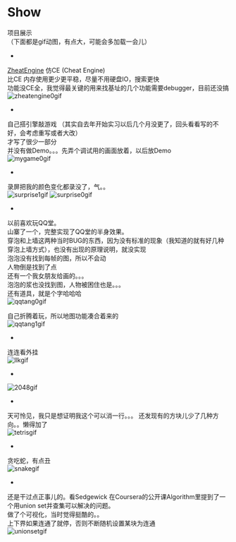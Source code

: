 # Show  
项目展示  
（下面都是gif动图，有点大，可能会多加载一会儿）  
  
  
*  
[ZheatEngine](https://github.com/ZhangFengze/ZheatEngine/) 仿CE (Cheat Engine)  
比CE 内存使用更少更平稳，尽量不用硬盘IO，搜索更快  
功能没CE全，我觉得最关键的用来找基址的几个功能需要debugger，目前还没搞
![zheatengine0gif](https://github.com/ZhangFengze/Show/raw/master/ZheatEngine.gif)
    
*  
自己搭引擎敲游戏  （其实自去年开始实习以后几个月没更了，回头看看写的不好，会考虑重写或者大改）  
才写了很少一部分  
并没有做Demo。。。先弄个调试用的画面放着，以后放Demo  
![mygame0gif](https://github.com/ZhangFengze/Show/raw/master/mygame0.gif)
  
*  
录屏把我的颜色变化都录没了，气。。  
![surprise1gif](https://github.com/ZhangFengze/Show/raw/master/surprise1.gif)
![surprise0gif](https://github.com/ZhangFengze/Show/raw/master/surprise0.gif)

*   
以前喜欢玩QQ堂。  
山寨了一个，完整实现了QQ堂的半身效果。  
穿泡和上墙这两种当时BUG的东西，因为没有标准的现象（我知道的就有好几种穿泡上墙方式），也没有出现的原理说明，就没实现  
泡泡没有找到每帧的图，所以不会动  
人物倒是找到了点  
还有一个我女朋友给画的。。。  
泡泡的浆也没找到图，人物被困住也是。。。  
还有道具，就是个字哈哈哈  
![qqtang0gif](https://github.com/ZhangFengze/Show/raw/master/qqtang.gif)  
  
自己折腾着玩，所以地图功能凑合着来的  
![qqtang1gif](https://github.com/ZhangFengze/Show/raw/master/qqtang1.gif)  
  
  
*  
连连看外挂  
![llkgif](https://raw.githubusercontent.com/ZhangFengze/Show/master/llk.gif)  
  
  
*  
![2048gif](https://github.com/ZhangFengze/Show/raw/master/2048.gif)  
  
*   
天可怜见，我只是想证明我这个可以消一行。。。
还发现有的方块儿少了几种方向。。懒得加了  
![tetrisgif](https://github.com/ZhangFengze/Show/raw/master/tetris.gif)  

*   
贪吃蛇，有点丑  
![snakegif](https://github.com/ZhangFengze/Show/raw/master/snake.gif)  

*   
还是干过点正事儿的。看Sedgewick 在Coursera的公开课Algorithm里提到了一个用union set并查集可以解决的问题。  
做了个可视化，当时觉得挺酷的。。  
上下界如果连通了就停，否则不断随机设置某块为连通  
![unionsetgif](https://github.com/ZhangFengze/Show/raw/master/unionset.gif) 


